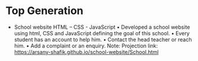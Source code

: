 # Top Generation
- School website
HTML – CSS - JavaScript
•	Developed a school website using html, CSS and JavaScript defining the goal of this school.
•	Every student has an account to help him.
•	Contact the head teacher or reach him.
•	Add a complaint or an enquiry.
Note: Projection link: https://arsany-shafik.github.io/school-website/School.html
